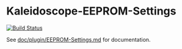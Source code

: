 # Kaleidoscope-EEPROM-Settings

[![Build Status][travis:image]][travis:status]

 [travis:image]: https://travis-ci.org/keyboardio/Kaleidoscope-EEPROM-Settings.svg?branch=master
 [travis:status]: https://travis-ci.org/keyboardio/Kaleidoscope-EEPROM-Settings

See [doc/plugin/EEPROM-Settings.md](doc/plugin/EEPROM-Settings.md) for documentation.
